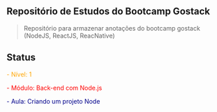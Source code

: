 ## Repositório de Estudos do Bootcamp Gostack

> Repositório para armazenar anotações do bootcamp gostack (NodeJS, ReactJS, ReacNative)

## Status

<span style="color:orange;">- Nível:  1</span>

<span style="color:red;">- Módulo:  Back-end com Node.js</span>

<span style="color:darkblue;">- Aula: Criando um projeto Node</span>